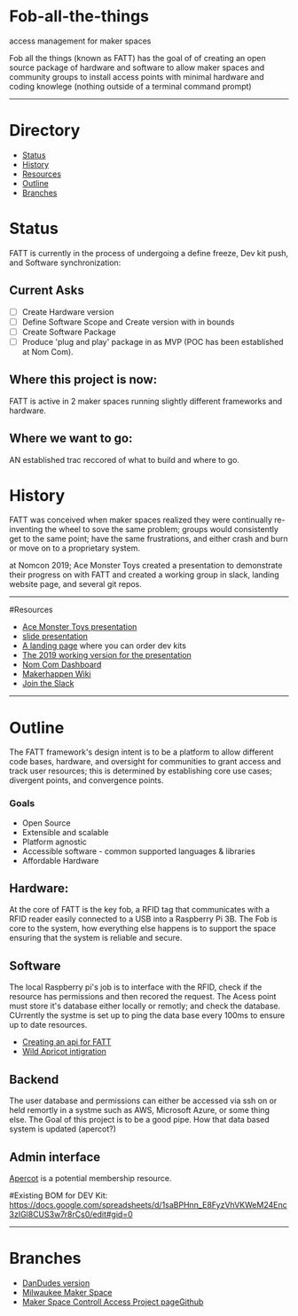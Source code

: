 # Fob-all-the-things
access management for maker spaces

Fob all the things (known as FATT) has the goal of of creating an open source package of hardware and software to allow maker spaces and community groups to install access points with minimal hardware and coding knowlege (nothing outside of a terminal command prompt)

***
# Directory
- [Status](#Status)
- [History](#History)
- [Resources](#Resources)
- [Outline](#Outline)
- [Branches](#Branches) 

# Status
FATT is currently in the process of undergoing a define freeze, Dev kit push, and Software synchronization:

## Current Asks
- [ ] Create Hardware version
- [ ] Define Software Scope and Create version with in bounds
- [ ] Create Software Package
- [ ] Produce 'plug and play' package in as MVP (POC has been established at Nom Com).

## Where this project is now:
FATT is active in 2 maker spaces running slightly different frameworks and hardware.

## Where we want to go:
AN established trac reccored of what to build and where to go. 


# History
FATT was conceived when maker spaces realized they were continually re-inventing the wheel to sove the same problem; groups would consistently get to the same point; have the same frustrations, and either crash and burn or move on to a proprietary system.

at Nomcon 2019; Ace Monster Toys created a presentation to demonstrate their progress on with FATT and created a working group in slack, landing website page, and several git repos.

***
#Resources

- [Ace Monster Toys presentation](https://www.acemonstertoys.org/fatt-at-nomcon/)
- [slide presentation](https://docs.google.com/presentation/d/1t7AaRWNNl93JGzS-Eg19WnUrunBbh1UaYufZjOnOvw4/edit#slide=id.p)
- [A landing page](https://foballthethings.org/ ) where you can order dev kits
- [The 2019 working version for the presentation](https://github.com/acemonstertoys/fatt-nomcon-2019)
- [Nom Com Dashboard](https://nomcon.foballthethings.org/)  
- [Makerhappen Wiki](https://www.makerhappen.org/fatt)
- [Join the Slack](https://fatt-slack-auth.herokuapp.com/)

***
# Outline
The FATT framework's design intent is to be a platform to allow different code bases, hardware, and oversight for communities to grant access and track user resources; this is determined by establishing core use cases; divergent points, and convergence points.

### Goals
- Open Source
- Extensible and scalable
- Platform agnostic
- Accessible software - common supported languages & libraries
- Affordable Hardware

## Hardware:
At the core of FATT is the key fob, a RFID tag that communicates with a RFID reader easily connected to a USB into a Raspberry Pi 3B. The Fob is core to the system, how everything else happens is to support the space ensuring that the system is reliable and secure.

## Software
The local Raspberry pi's job is to interface with the RFID, check if the resource has permissions and then recored the request. The Acess point must store it's database either locally or remotly; and check the database. CUrrently the systme is set up to ping the data base every 100ms to ensure up to date resources.
- [Creating an api for FATT](https://foballthethings.org/resources-for-creating-an-api-for-fatt/) 
- [Wild Apricot intigration](https://github.com/stevenjowens/erras) 

## Backend
The user database and permissions can either be accessed via ssh on or held remortly in a systme such as AWS, Microsoft Azure, or some thing else. The Goal of this project is to be a good pipe. How that data based system is updated (apercot?)

## Admin interface
[Apercot](https://www.wildapricot.com/) is a potential membership resource. 

#Existing BOM for DEV Kit:
https://docs.google.com/spreadsheets/d/1saBPHnn_E8FyzVhVKWeM24Enc3zIGl8CUS3w7r8rCs0/edit#gid=0

***
# Branches
- [DanDudes version](https://github.com/DanDude0/MakerAccessControl)
- [Milwaukee Maker Space](https://github.com/DanDude0/MilwaukeeMakerspacePiFobReader)
- [Maker Space Controll Access Project page](http://koljawindeler.github.io/macs/)[Github](https://github.com/KoljaWindeler/macs/tree/master/website) 

